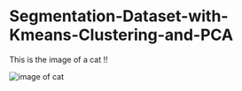 # Segmentation-Dataset-with-Kmeans-Clustering-and-PCA


This is the image of a cat !!

![image of cat](https://static.toiimg.com/photo/msid-67586673/67586673.jpg?3918697)
